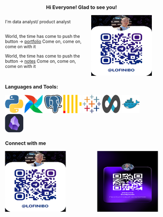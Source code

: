 <h3 align="center" > Hi Everyone! Glad to see you!</h3>
<div style="display: flex; justify-content: space-between; align-items: center;">
  <div style="flex: 1;">
I'm data analyst/ product analyst <br><br>

World, the time has come to push the button → [portfolio](https://nikitaboyarkin.github.io/Personal_Projects.github.io/) Come on, come on, come on with it

World, the time has come to push the button → [notes](https://nikitaboyarkin.github.io/digital_garden/) 
Come on, come on, come on with it
</div>

<div style="flex: 1; text-align: right;">
     <img src="assets/telegrem_qr_code.JPG" width="200" height="200" style="margin-right: 20px;">
  </div>
</div>

<h3 align="left">Languages and Tools:</h3>

<img src="assets/python-icon.svg" width="60" height="60">  <img src="assets/apache-airflow.svg" width="60" height="60">  <img src="assets/postgresql-icon.svg" width="60" height="60">  <img src="assets/clickhouse.svg" width="60" height="60">  <img src="assets/tableau-icon.svg" width="60" height="60">  <img src="assets/apache-superset-icon.svg" width="60" height="60"> <img src="assets/Docker Logo.svg" width="60" height="60"> <img src="assets/Obsidian Dark.svg" width="60" height="60">

<h3 align="left"> Connect with me </h3>
<div style="display: flex; justify-content: space-between; align-items: center;">
  <img src="assets/telegrem_qr_code.JPG" width="200" height="200" style="margin-right: 20px;">
  <img src="assets/сетка.JPG" width="200" height="200"tyle="margin-right: 20px;">
</div>

